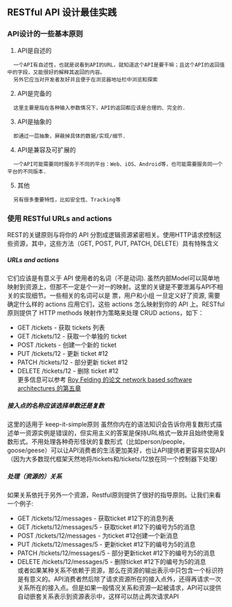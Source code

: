 ## RESTful API 设计最佳实践

### API设计的一些基本原则
1. API是自述的
```
  一个API有自述性，也就是说看到API的URL，就知道这个API是要干嘛；且这个API的返回值中的字段，又能很好的解释其返回的内容。
  另外它应当对开发者友好并且便于在浏览器地址栏中浏览和探索
```
2. API是完备的
```
  这里主要是指在各种输入参数情况下，API的返回都应该是合理的、完全的. 
```
3. API是抽象的
```
  即通过一层抽象，屏蔽掉具体的数据/实现/细节.
```
4. API是兼容及可扩展的
```
  一个API可能需要同时服务于不同的平台：Web、iOS、Android等，也可能需要服务同一个平台的不同版本.
```
5. 其他
```
  另有很多重要特性，比如安全性、Tracking等
``` 

### 使用 RESTful URLs and actions
  REST的关键原则与将你的 API 分割成逻辑资源紧密相关。使用HTTP请求控制这些资源，其中，这些方法（GET, POST, PUT, PATCH, DELETE）具有特殊含义

##### URLs and actions
  它们应该是有意义于 API 使用者的名词（不是动词). 虽然内部Model可以简单地映射到资源上，但那不一定是个一对一的映射。这里的关键是不要泄漏与API不相关的实现细节。一些相关的名词可以是 票，用户和小组
  一旦定义好了资源, 需要确定什么样的 actions 应用它们，这些 actions 怎么映射到你的 API 上。RESTful 原则提供了 HTTP methods 映射作为策略来处理 CRUD actions，如下：
  * GET /tickets - 获取 tickets 列表
  * GET /tickets/12 - 获取一个单独的 ticket
  * POST /tickets - 创建一个新的 ticket
  * PUT /tickets/12 - 更新 ticket #12
  * PATCH /tickets/12 - 部分更新 ticket #12
  * DELETE /tickets/12 - 删除 ticket #12 </br>
  更多信息可以参考 [Roy Felding 的论文 network based software architectures 的第五章](http://www.ics.uci.edu/~fielding/pubs/dissertation/rest_arch_style.htm)

##### 接入点的名称应该选择单数还是复数
  这里的适用于 keep-it-simple原则
  虽然你内在的语法知识会告诉你用复数形式描述单一资源实例是错误的，但实用主义的答案是保持URL格式一致并且始终使用复数形式。不用处理各种奇形怪状的复数形式（比如person/people，goose/geese）可以让API消费者的生活更加美好，也让API提供者更容易实现API（因为大多数现代框架天然地将/tickets和/tickets/12放在同一个控制器下处理）

##### 处理（资源的）关系
如果关系依托于另外一个资源，Restful原则提供了很好的指导原则。让我们来看一个例子:
  * GET /tickets/12/messages - 获取ticket #12下的消息列表
  * GET /tickets/12/messages/5 - 获取ticket #12下的编号为5的消息
  * POST /tickets/12/messages - 为ticket #12创建一个新消息
  * PUT /tickets/12/messages/5 - 更新ticket #12下的编号为5的消息
  * PATCH /tickets/12/messages/5 - 部分更新ticket #12下的编号为5的消息
  * DELETE /tickets/12/messages/5 - 删除ticket #12下的编号为5的消息 </br>
或者如果某种关系不依赖于资源，那么在资源的输出表示中只包含一个标识符是有意义的。API消费者然后除了请求资源所在的接入点外，还得再请求一次关系所在的接入点。但是如果一般情况关系和资源一起被请求，API可以提供自动嵌套关系表示到资源表示中，这样可以防止两次请求API  
